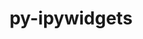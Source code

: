 ---
title: "py-ipywidgets"
layout: cache
categories: [package, v0.18]
meta: {"versions": ["7.7.0"], "compilers": ["gcc@7.5.0"]}
spec_files: 
 - spec-0.json
spec_names:
 - 'py-ipywidgets@7.7.0%gcc@7.5.0 arch=linux-ubuntu18.04-x86_64 ^berkeley-db@18.1.40%gcc@7.5.0+cxx~docs+stl patches=b231fcc arch=linux-ubuntu18.04-x86_64 ^bzip2@1.0.8%gcc@7.5.0~debug~pic+shared arch=linux-ubuntu18.04-x86_64 ^diffutils@3.8%gcc@7.5.0 arch=linux-ubuntu18.04-x86_64 ^expat@2.4.8%gcc@7.5.0+libbsd arch=linux-ubuntu18.04-x86_64 ^gdbm@1.19%gcc@7.5.0 arch=linux-ubuntu18.04-x86_64 ^gettext@0.21%gcc@7.5.0+bzip2+curses+git~libunistring+libxml2+tar+xz arch=linux-ubuntu18.04-x86_64 ^libbsd@0.11.5%gcc@7.5.0 arch=linux-ubuntu18.04-x86_64 ^libffi@3.4.2%gcc@7.5.0 arch=linux-ubuntu18.04-x86_64 ^libiconv@1.16%gcc@7.5.0 libs=shared,static arch=linux-ubuntu18.04-x86_64 ^libmd@1.0.4%gcc@7.5.0 arch=linux-ubuntu18.04-x86_64 ^libsodium@1.0.18%gcc@7.5.0 arch=linux-ubuntu18.04-x86_64 ^libxml2@2.9.13%gcc@7.5.0~python arch=linux-ubuntu18.04-x86_64 ^libzmq@4.3.4%gcc@7.5.0~docs~drafts+libbsd+libsodium arch=linux-ubuntu18.04-x86_64 ^ncurses@6.2%gcc@7.5.0~symlinks+termlib abi=none arch=linux-ubuntu18.04-x86_64 ^openssl@1.1.1o%gcc@7.5.0~docs~shared certs=system arch=linux-ubuntu18.04-x86_64 ^perl@5.34.1%gcc@7.5.0+cpanm+shared+threads arch=linux-ubuntu18.04-x86_64 ^pigz@2.7%gcc@7.5.0 arch=linux-ubuntu18.04-x86_64 ^pkgconf@1.8.0%gcc@7.5.0 arch=linux-ubuntu18.04-x86_64 ^py-anyio@3.5.0%gcc@7.5.0 arch=linux-ubuntu18.04-x86_64 ^py-argon2-cffi@21.3.0%gcc@7.5.0 arch=linux-ubuntu18.04-x86_64 ^py-argon2-cffi-bindings@21.2.0%gcc@7.5.0 arch=linux-ubuntu18.04-x86_64 ^py-attrs@21.4.0%gcc@7.5.0 arch=linux-ubuntu18.04-x86_64 ^py-babel@2.9.1%gcc@7.5.0 arch=linux-ubuntu18.04-x86_64 ^py-backcall@0.2.0%gcc@7.5.0 arch=linux-ubuntu18.04-x86_64 ^py-bleach@4.1.0%gcc@7.5.0 arch=linux-ubuntu18.04-x86_64 ^py-certifi@2021.10.8%gcc@7.5.0 arch=linux-ubuntu18.04-x86_64 ^py-cffi@1.15.0%gcc@7.5.0 arch=linux-ubuntu18.04-x86_64 ^py-charset-normalizer@2.0.12%gcc@7.5.0 arch=linux-ubuntu18.04-x86_64 ^py-cython@0.29.30%gcc@7.5.0 arch=linux-ubuntu18.04-x86_64 ^py-debugpy@1.5.1%gcc@7.5.0 arch=linux-ubuntu18.04-x86_64 ^py-decorator@5.1.1%gcc@7.5.0 arch=linux-ubuntu18.04-x86_64 ^py-defusedxml@0.7.1%gcc@7.5.0 arch=linux-ubuntu18.04-x86_64 ^py-deprecation@2.1.0%gcc@7.5.0 arch=linux-ubuntu18.04-x86_64 ^py-entrypoints@0.4%gcc@7.5.0 arch=linux-ubuntu18.04-x86_64 ^py-flit-core@3.6.0%gcc@7.5.0 arch=linux-ubuntu18.04-x86_64 ^py-gevent@1.5.0%gcc@7.5.0 arch=linux-ubuntu18.04-x86_64 ^py-greenlet@1.1.2%gcc@7.5.0 arch=linux-ubuntu18.04-x86_64 ^py-idna@3.3%gcc@7.5.0 arch=linux-ubuntu18.04-x86_64 ^py-importlib-metadata@1.7.0%gcc@7.5.0 arch=linux-ubuntu18.04-x86_64 ^py-importlib-resources@5.3.0%gcc@7.5.0 arch=linux-ubuntu18.04-x86_64 ^py-ipykernel@6.9.1%gcc@7.5.0 arch=linux-ubuntu18.04-x86_64 ^py-ipython@7.28.0%gcc@7.5.0 arch=linux-ubuntu18.04-x86_64 ^py-ipython-genutils@0.2.0%gcc@7.5.0 arch=linux-ubuntu18.04-x86_64 ^py-jedi@0.18.1%gcc@7.5.0 arch=linux-ubuntu18.04-x86_64 ^py-jinja2@3.0.3%gcc@7.5.0~i18n arch=linux-ubuntu18.04-x86_64 ^py-json5@0.9.6%gcc@7.5.0 arch=linux-ubuntu18.04-x86_64 ^py-jsonschema@4.4.0%gcc@7.5.0 arch=linux-ubuntu18.04-x86_64 ^py-jupyter-client@7.1.2%gcc@7.5.0 arch=linux-ubuntu18.04-x86_64 ^py-jupyter-core@4.9.2%gcc@7.5.0 arch=linux-ubuntu18.04-x86_64 ^py-jupyter-packaging11@0.11.1%gcc@7.5.0 arch=linux-ubuntu18.04-x86_64 ^py-jupyter-packaging7@0.7.12%gcc@7.5.0 arch=linux-ubuntu18.04-x86_64 ^py-jupyter-server@1.13.5%gcc@7.5.0 arch=linux-ubuntu18.04-x86_64 ^py-jupyterlab@3.2.9%gcc@7.5.0 arch=linux-ubuntu18.04-x86_64 ^py-jupyterlab-pygments@0.1.2%gcc@7.5.0 arch=linux-ubuntu18.04-x86_64 ^py-jupyterlab-server@2.10.3%gcc@7.5.0 arch=linux-ubuntu18.04-x86_64 ^py-jupyterlab-widgets@1.1.0%gcc@7.5.0 arch=linux-ubuntu18.04-x86_64 ^py-markupsafe@2.0.1%gcc@7.5.0 arch=linux-ubuntu18.04-x86_64 ^py-matplotlib-inline@0.1.3%gcc@7.5.0 arch=linux-ubuntu18.04-x86_64 ^py-mistune@0.8.4%gcc@7.5.0 arch=linux-ubuntu18.04-x86_64 ^py-nbclassic@0.3.5%gcc@7.5.0 arch=linux-ubuntu18.04-x86_64 ^py-nbclient@0.5.5%gcc@7.5.0 arch=linux-ubuntu18.04-x86_64 ^py-nbconvert@6.4.2%gcc@7.5.0+serve arch=linux-ubuntu18.04-x86_64 ^py-nbformat@5.1.3%gcc@7.5.0 arch=linux-ubuntu18.04-x86_64 ^py-nest-asyncio@1.5.4%gcc@7.5.0 arch=linux-ubuntu18.04-x86_64 ^py-notebook@6.4.5%gcc@7.5.0 arch=linux-ubuntu18.04-x86_64 ^py-packaging@21.3%gcc@7.5.0 arch=linux-ubuntu18.04-x86_64 ^py-pandocfilters@1.5.0%gcc@7.5.0 arch=linux-ubuntu18.04-x86_64 ^py-parso@0.8.2%gcc@7.5.0 arch=linux-ubuntu18.04-x86_64 ^py-pexpect@4.8.0%gcc@7.5.0 arch=linux-ubuntu18.04-x86_64 ^py-pickleshare@0.7.5%gcc@7.5.0 arch=linux-ubuntu18.04-x86_64 ^py-pip@21.3.1%gcc@7.5.0 arch=linux-ubuntu18.04-x86_64 ^py-poetry-core@1.0.8%gcc@7.5.0 arch=linux-ubuntu18.04-x86_64 ^py-prometheus-client@0.12.0%gcc@7.5.0~twisted arch=linux-ubuntu18.04-x86_64 ^py-prompt-toolkit@3.0.29%gcc@7.5.0 arch=linux-ubuntu18.04-x86_64 ^py-ptyprocess@0.7.0%gcc@7.5.0 arch=linux-ubuntu18.04-x86_64 ^py-py@1.11.0%gcc@7.5.0 arch=linux-ubuntu18.04-x86_64 ^py-pycparser@2.20%gcc@7.5.0 arch=linux-ubuntu18.04-x86_64 ^py-pygments@2.10.0%gcc@7.5.0 arch=linux-ubuntu18.04-x86_64 ^py-pyparsing@3.0.6%gcc@7.5.0 arch=linux-ubuntu18.04-x86_64 ^py-pyrsistent@0.18.0%gcc@7.5.0 arch=linux-ubuntu18.04-x86_64 ^py-python-dateutil@2.8.2%gcc@7.5.0 arch=linux-ubuntu18.04-x86_64 ^py-pytz@2021.3%gcc@7.5.0 arch=linux-ubuntu18.04-x86_64 ^py-pyzmq@22.3.0%gcc@7.5.0 arch=linux-ubuntu18.04-x86_64 ^py-requests@2.26.0%gcc@7.5.0~socks arch=linux-ubuntu18.04-x86_64 ^py-send2trash@1.8.0%gcc@7.5.0 arch=linux-ubuntu18.04-x86_64 ^py-setuptools@59.4.0%gcc@7.5.0 arch=linux-ubuntu18.04-x86_64 ^py-setuptools-scm@6.3.2%gcc@7.5.0+toml arch=linux-ubuntu18.04-x86_64 ^py-six@1.16.0%gcc@7.5.0 arch=linux-ubuntu18.04-x86_64 ^py-sniffio@1.2.0%gcc@7.5.0 arch=linux-ubuntu18.04-x86_64 ^py-terminado@0.12.1%gcc@7.5.0 arch=linux-ubuntu18.04-x86_64 ^py-testpath@0.6.0%gcc@7.5.0 arch=linux-ubuntu18.04-x86_64 ^py-tomli@1.2.2%gcc@7.5.0 arch=linux-ubuntu18.04-x86_64 ^py-tomlkit@0.7.2%gcc@7.5.0 arch=linux-ubuntu18.04-x86_64 ^py-tornado@6.1%gcc@7.5.0 arch=linux-ubuntu18.04-x86_64 ^py-traitlets@5.1.1%gcc@7.5.0 arch=linux-ubuntu18.04-x86_64 ^py-typing-extensions@4.1.1%gcc@7.5.0 arch=linux-ubuntu18.04-x86_64 ^py-urllib3@1.26.6%gcc@7.5.0~brotli~secure~socks arch=linux-ubuntu18.04-x86_64 ^py-wcwidth@0.2.5%gcc@7.5.0 arch=linux-ubuntu18.04-x86_64 ^py-webencodings@0.5.1%gcc@7.5.0 arch=linux-ubuntu18.04-x86_64 ^py-websocket-client@1.2.1%gcc@7.5.0 arch=linux-ubuntu18.04-x86_64 ^py-wheel@0.37.0%gcc@7.5.0 arch=linux-ubuntu18.04-x86_64 ^py-widgetsnbextension@3.6.0%gcc@7.5.0 arch=linux-ubuntu18.04-x86_64 ^py-zipp@3.6.0%gcc@7.5.0 arch=linux-ubuntu18.04-x86_64 ^python@3.7.13%gcc@7.5.0+bz2+ctypes+dbm~debug+ensurepip+libxml2+lzma~nis~optimizations+pic+pyexpat+pythoncmd+readline+shared+sqlite3+ssl~tix~tkinter~ucs4+uuid+zlib patches=0d98e93,f2fd060 arch=linux-ubuntu18.04-x86_64 ^readline@8.1%gcc@7.5.0 arch=linux-ubuntu18.04-x86_64 ^sqlite@3.38.5%gcc@7.5.0+column_metadata+dynamic_extensions+fts~functions+rtree arch=linux-ubuntu18.04-x86_64 ^tar@1.34%gcc@7.5.0 zip=pigz arch=linux-ubuntu18.04-x86_64 ^util-linux-uuid@2.37.4%gcc@7.5.0 arch=linux-ubuntu18.04-x86_64 ^xz@5.2.5%gcc@7.5.0~pic libs=shared,static arch=linux-ubuntu18.04-x86_64 ^zlib@1.2.12%gcc@7.5.0+optimize+pic+shared patches=0d38234 arch=linux-ubuntu18.04-x86_64 ^zstd@1.5.2%gcc@7.5.0+programs compression=none libs=shared,static arch=linux-ubuntu18.04-x86_64'
---